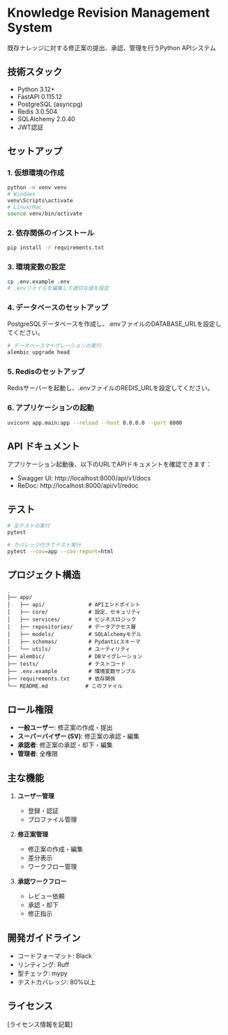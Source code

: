 # Knowledge Revision Management System

既存ナレッジに対する修正案の提出、承認、管理を行うPython APIシステム

## 技術スタック

- Python 3.12+
- FastAPI 0.115.12
- PostgreSQL (asyncpg)
- Redis 3.0.504
- SQLAlchemy 2.0.40
- JWT認証

## セットアップ

### 1. 仮想環境の作成

```bash
python -m venv venv
# Windows
venv\Scripts\activate
# Linux/Mac
source venv/bin/activate
```

### 2. 依存関係のインストール

```bash
pip install -r requirements.txt
```

### 3. 環境変数の設定

```bash
cp .env.example .env
# .envファイルを編集して適切な値を設定
```

### 4. データベースのセットアップ

PostgreSQLデータベースを作成し、.envファイルのDATABASE_URLを設定してください。

```bash
# データベースマイグレーションの実行
alembic upgrade head
```

### 5. Redisのセットアップ

Redisサーバーを起動し、.envファイルのREDIS_URLを設定してください。

### 6. アプリケーションの起動

```bash
uvicorn app.main:app --reload --host 0.0.0.0 --port 8000
```

## API ドキュメント

アプリケーション起動後、以下のURLでAPIドキュメントを確認できます：

- Swagger UI: http://localhost:8000/api/v1/docs
- ReDoc: http://localhost:8000/api/v1/redoc

## テスト

```bash
# 全テストの実行
pytest

# カバレッジ付きでテスト実行
pytest --cov=app --cov-report=html
```

## プロジェクト構造

```
.
├── app/
│   ├── api/              # APIエンドポイント
│   ├── core/             # 設定、セキュリティ
│   ├── services/         # ビジネスロジック
│   ├── repositories/     # データアクセス層
│   ├── models/           # SQLAlchemyモデル
│   ├── schemas/          # Pydanticスキーマ
│   └── utils/            # ユーティリティ
├── alembic/              # DBマイグレーション
├── tests/                # テストコード
├── .env.example          # 環境変数サンプル
├── requirements.txt      # 依存関係
└── README.md            # このファイル
```

## ロール権限

- **一般ユーザー**: 修正案の作成・提出
- **スーパーバイザー (SV)**: 修正案の承認・編集
- **承認者**: 修正案の承認・却下・編集
- **管理者**: 全権限

## 主な機能

1. **ユーザー管理**
   - 登録・認証
   - プロファイル管理

2. **修正案管理**
   - 修正案の作成・編集
   - 差分表示
   - ワークフロー管理

3. **承認ワークフロー**
   - レビュー依頼
   - 承認・却下
   - 修正指示

## 開発ガイドライン

- コードフォーマット: Black
- リンティング: Ruff
- 型チェック: mypy
- テストカバレッジ: 80%以上

## ライセンス

[ライセンス情報を記載]